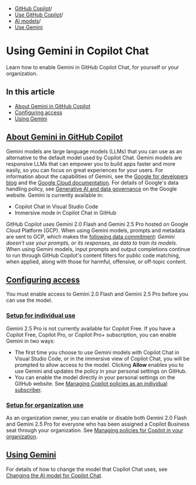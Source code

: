  * [GitHub Copilot](https://docs.github.com/en/copilot "GitHub Copilot")/
  * [Use GitHub Copilot](https://docs.github.com/en/copilot/using-github-copilot "Use GitHub Copilot")/
  * [AI models](https://docs.github.com/en/copilot/using-github-copilot/ai-models "AI models")/
  * [Use Gemini](https://docs.github.com/en/copilot/using-github-copilot/ai-models/using-gemini-in-github-copilot "Use Gemini")


# Using Gemini in Copilot Chat
Learn how to enable Gemini in GitHub Copilot Chat, for yourself or your organization.
## In this article
  * [About Gemini in GitHub Copilot](https://docs.github.com/en/copilot/using-github-copilot/ai-models/using-gemini-in-github-copilot#about-gemini-in-github-copilot)
  * [Configuring access](https://docs.github.com/en/copilot/using-github-copilot/ai-models/using-gemini-in-github-copilot#configuring-access)
  * [Using Gemini](https://docs.github.com/en/copilot/using-github-copilot/ai-models/using-gemini-in-github-copilot#using-gemini)


## [About Gemini in GitHub Copilot](https://docs.github.com/en/copilot/using-github-copilot/ai-models/using-gemini-in-github-copilot#about-gemini-in-github-copilot)
Gemini models are large language models (LLMs) that you can use as an alternative to the default model used by Copilot Chat. Gemini models are responsive LLMs that can empower you to build apps faster and more easily, so you can focus on great experiences for your users. For information about the capabilities of Gemini, see the [Google for developers blog](https://developers.googleblog.com/en/gemini-2-5-flash-pro-live-api-veo-2-gemini-api/) and the [Google Cloud documentation](https://cloud.google.com/vertex-ai/generative-ai/docs/models). For details of Google's data handling policy, see [Generative AI and data governance](https://cloud.google.com/vertex-ai/generative-ai/docs/data-governance#prediction) on the Google website.
Gemini is currently available in:
  * Copilot Chat in Visual Studio Code
  * Immersive mode in Copilot Chat in GitHub


GitHub Copilot uses Gemini 2.0 Flash and Gemini 2.5 Pro hosted on Google Cloud Platform (GCP). When using Gemini models, prompts and metadata are sent to GCP, which makes the [following data commitment](https://cloud.google.com/gemini/docs/discover/data-governance): _Gemini doesn't use your prompts, or its responses, as data to train its models._
When using Gemini models, input prompts and output completions continue to run through GitHub Copilot's content filters for public code matching, when applied, along with those for harmful, offensive, or off-topic content.
## [Configuring access](https://docs.github.com/en/copilot/using-github-copilot/ai-models/using-gemini-in-github-copilot#configuring-access)
You must enable access to Gemini 2.0 Flash and Gemini 2.5 Pro before you can use the model.
### [Setup for individual use](https://docs.github.com/en/copilot/using-github-copilot/ai-models/using-gemini-in-github-copilot#setup-for-individual-use)
Gemini 2.5 Pro is not currently available for Copilot Free.
If you have a Copilot Free, Copilot Pro, or Copilot Pro+ subscription, you can enable Gemini in two ways:
  * The first time you choose to use Gemini models with Copilot Chat in Visual Studio Code, or in the immersive view of Copilot Chat, you will be prompted to allow access to the model.
Clicking **Allow** enables you to use Gemini and updates the policy in your personal settings on GitHub.
  * You can enable the model directly in your personal settings on the GitHub website. See [Managing Copilot policies as an individual subscriber](https://docs.github.com/en/copilot/managing-copilot/managing-copilot-as-an-individual-subscriber/managing-copilot-policies-as-an-individual-subscriber#enabling-or-disabling-alternative-ai-models).


### [Setup for organization use](https://docs.github.com/en/copilot/using-github-copilot/ai-models/using-gemini-in-github-copilot#setup-for-organization--use)
As an organization owner, you can enable or disable both Gemini 2.0 Flash and Gemini 2.5 Pro for everyone who has been assigned a Copilot Business seat through your organization. See [Managing policies for Copilot in your organization](https://docs.github.com/en/copilot/managing-copilot/managing-github-copilot-in-your-organization/setting-policies-for-copilot-in-your-organization/managing-policies-for-copilot-in-your-organization).
## [Using Gemini](https://docs.github.com/en/copilot/using-github-copilot/ai-models/using-gemini-in-github-copilot#using-gemini)
For details of how to change the model that Copilot Chat uses, see [Changing the AI model for Copilot Chat](https://docs.github.com/en/copilot/using-github-copilot/ai-models/changing-the-ai-model-for-copilot-chat).
